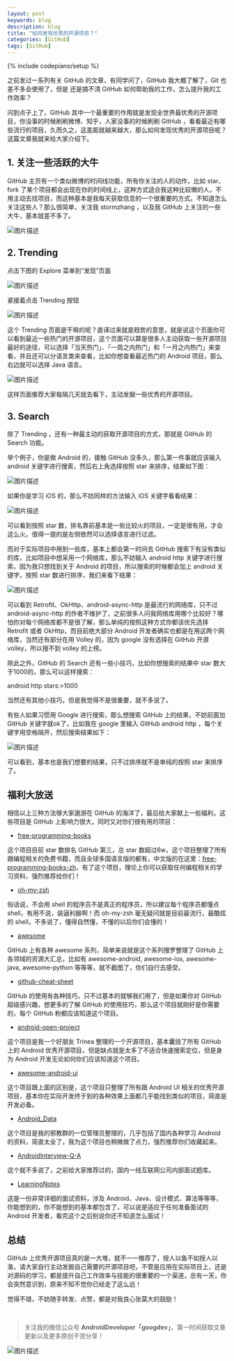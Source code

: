 ```yaml
---
layout: post
keywords: blog
description: blog
title: "如何发现优秀的开源项目？"
categories: [GitHub]
tags: [GitHub]
---
```

{% include codepiano/setup %}

之前发过一系列有关 GitHub 的文章，有同学问了，GitHub 我大概了解了，Git 也差不多会使用了，但是 还是搞不清 GitHub 如何帮助我的工作，怎么提升我的工作效率？

问到点子上了，GitHub 其中一个最重要的作用就是发现全世界最优秀的开源项目，你没事的时候刷刷微博、知乎，人家没事的时候刷刷 GitHub ，看看最近有哪些流行的项目，久而久之，这差距就越来越大，那么如何发现优秀的开源项目呢？这篇文章我就来给大家介绍下。

## 1. 关注一些活跃的大牛

GitHub 主页有一个类似微博的时间线功能，所有你关注的人的动作，比如 star、fork 了某个项目都会出现在你的时间线上，这种方式适合我这种比较懒的人，不用主动去找项目，而这种基本是我每天获取信息的一个很重要的方式。不知道怎么关注这些人？那么很简单，关注我 stormzhang ，以及我 GitHub 上关注的一些大牛，基本就差不多了。

![图片描述](/image/github1.png)

## 2. Trending

点击下图的 Explore 菜单到“发现”页面

![图片描述](/image/github2.png)

紧接着点击 Trending 按钮

![图片描述](/image/github3.png)

这个 Trending 页面是干嘛的呢？直译过来就是趋势的意思，就是说这个页面你可以看到最近一些热门的开源项目，这个页面可以算是很多人主动获取一些开源项目最好的途径，可以选择「当天热门」、「一周之内热门」和「一月之内热门」来查看，并且还可以分语言类来查看，比如你想查看最近热门的 Android 项目，那么右边就可以选择 Java 语言。

![图片描述](/image/github4.png)

这样页面推荐大家每隔几天就去看下，主动发掘一些优秀的开源项目。

## 3. Search

除了 Trending ，还有一种最主动的获取开源项目的方式，那就是 GitHub 的 Search 功能。

举个例子，你是做 Android 的，接触 GitHub 没多久，那么第一件事就应该输入 android 关键字进行搜索，然后右上角选择按照 star 来排序，结果如下图：

![图片描述](/image/github_search1.png)

如果你是学习 iOS 的，那么不妨同样的方法输入 iOS 关键字看看结果：

![图片描述](/image/github_search2.png)

可以看到按照 star 数，排名靠前基本是一些比较火的项目，一定是很有用，才会这么火。值得一提的是左侧依然可以选择语言进行过滤。

而对于实际项目中用到一些库，基本上都会第一时间去 GitHub 搜索下有没有类似的库，比如项目中想采用一个网络库，那么不妨输入 android http 关键字进行搜索，因为我只想找到关于 Android 的项目，所以搜索的时候都会加上 android 关键字，按照 star 数进行排序，我们来看下结果：

![图片描述](/image/github_search3.png)

可以看到 Retrofit、OkHttp、android-async-http 是最流行的网络库，只不过 android-async-http 的作者不维护了，之前很多人问我网络库用哪个比较好？哪怕你对每个网络库都不是很了解，那么单纯的按照这种方式你都该优先选择 Retrofit 或者 OkHttp，而目前绝大部分 Android 开发者确实也都是在用这两个网络库，当然还有部分在用 Volley 的，因为 google 没有选择在 GitHub 开源 volley，所以搜不到 volley 的上榜。

除此之外，GitHub 的 Search 还有一些小技巧，比如你想搜索的结果中 star 数大于1000的，那么可以这样搜索：

android http stars:>1000

当然还有其他小技巧，但是我觉得不是很重要，就不多说了。

有些人如果习惯用 Google 进行搜索，那么想搜索 GitHub 上的结果，不妨前面加 GitHub 关键字就ok了，比如我在 google 里输入 GitHub android http ，每个关键字用空格隔开，然后搜索结果如下：

![图片描述](/image/github_search4.png)

可以看到，基本也是我们想要的结果，只不过排序就不是单纯的按照 star 来排序了。

## 福利大放送

相信以上三种方法够大家遨游在 GitHub 的海洋了，最后给大家献上一些福利，这些项目是 GitHub 上影响力很大，同时又对你们很有用的项目：

- [free-programming-books](https://github.com/vhf/free-programming-books)

这个项目目前 star 数排名 GitHub 第三，总 star 数超过6w，这个项目整理了所有跟编程相关的免费书籍，而且全球多国语言版的都有，中文版的在这里：[free-programming-books-zh](https://github.com/vhf/free-programming-books/blob/master/free-programming-books-zh.md)，有了这个项目，理论上你可以获取任何编程相关的学习资料，强烈推荐给你们！

- [oh-my-zsh](https://github.com/robbyrussell/oh-my-zsh)

俗话说，不会用 shell 的程序员不是真正的程序员，所以建议每个程序员都懂点 shell，有用不说，装逼利器啊！而 oh-my-zsh 毫无疑问就是目前最流行，最酷炫的 shell，不多说了，懂得自然懂，不懂的以后你们会懂的！

- [awesome](https://github.com/sindresorhus/awesome)

GitHub 上有各种 awesome 系列，简单来说就是这个系列搜罗整理了 GitHub 上各领域的资源大汇总，比如有 awesome-android, awesome-ios, awesome-java, awesome-python 等等等，就不截图了，你们自行去感受。

- [github-cheat-sheet](https://github.com/tiimgreen/github-cheat-sheet/)

GitHub 的使用有各种技巧，只不过基本的就够我们用了，但是如果你对 GitHub 超级感兴趣，想更多的了解 GitHub 的使用技巧，那么这个项目就刚好是你需要的，每个 GitHub 粉都应该知道这个项目。

- [android-open-project](https://github.com/Trinea/android-open-project)

这个项目是我一个好朋友 Trinea 整理的一个开源项目，基本囊括了所有 GitHub 上的 Android 优秀开源项目，但是缺点就是太多了不适合快速搜索定位，但是身为 Android 开发无论如何你们应该知道这个项目。

- [awesome-android-ui](https://github.com/wasabeef/awesome-android-ui)

这个项目跟上面的区别是，这个项目只整理了所有跟 Android UI 相关的优秀开源项目，基本你在实际开发终于到的各种效果上面都几乎能找到类似的项目，简直是开发必备。

- [Android_Data](https://github.com/Freelander/Android_Data)

这个项目是我的邪教群的一位管理员整理的，几乎包括了国内各种学习 Android 的资料，简直太全了，我为这个项目也稍微做了点力，强烈推荐你们收藏起来。

- [AndroidInterview-Q-A](https://github.com/JackyAndroid/AndroidInterview-Q-A/blob/master/README-CN.md)

这个就不多说了，之前给大家推荐过的，国内一线互联网公司内部面试题库。

- [LearningNotes](https://github.com/GeniusVJR/LearningNotes)

这是一份非常详细的面试资料，涉及 Android、Java、设计模式、算法等等等，你能想到的，你不能想到的基本都包含了，可以说是适应于任何准备面试的 Android 开发者，看完这个之后别说你还不知道怎么面试！

## 总结

GitHub 上优秀开源项目真的是一大堆，就不一一推荐了，授人以鱼不如授人以渔，请大家自行主动发掘自己需要的开源项目吧，不管是应用在实际项目上，还是对源码的学习，都是提升自己工作效率与技能的很重要的一个渠道，总有一天，你会突然意识到，原来不知不觉你已经走了这么远！

觉得不错，不妨随手转发、点赞，都是对我良心张莫大的鼓励！    

<br />

> 关注我的微信公众号 **AndroidDeveloper「googdev」**，第一时间获取文章更新以及更多原创干货分享！

![图片描述](/image/weixinpublic_200.png)


